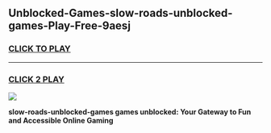 
## Unblocked-Games-slow-roads-unblocked-games-Play-Free-9aesj
<h3>
<a href="https://premium76.site?title=slow-roads-unblocked-games&ref=18A1">CLICK TO PLAY</a></h3>
<hr>

<h3>
<a href="https://premium76.site?title=slow-roads-unblocked-games&ref=18A1">CLICK 2 PLAY</a>
  
</h3>

<a href="https://premium76.site?title=slow-roads-unblocked-games&ref=18A1"><img src="https://clearcache.store/games.png"></a>


**slow-roads-unblocked-games games unblocked: Your Gateway to Fun and Accessible Online Gaming**

